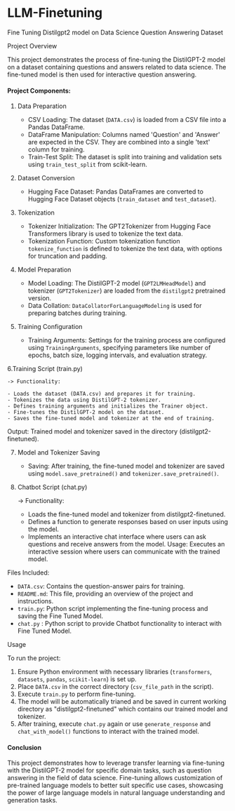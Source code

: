 # LLM-Finetuning
Fine Tuning Distilgpt2 model on Data Science Question Answering Dataset

Project Overview

This project demonstrates the process of fine-tuning the DistilGPT-2 model on a dataset containing questions and answers related to data science. The fine-tuned model is then used for interactive question answering.

#### Project Components:

1. Data Preparation
   - CSV Loading: The dataset (`DATA.csv`) is loaded from a CSV file into a Pandas DataFrame.
   - DataFrame Manipulation: Columns named 'Question' and 'Answer' are expected in the CSV. They are combined into a single 'text' column for training.
   - Train-Test Split: The dataset is split into training and validation sets using `train_test_split` from scikit-learn.

2. Dataset Conversion
   - Hugging Face Dataset: Pandas DataFrames are converted to Hugging Face Dataset objects (`train_dataset` and `test_dataset`).

3. Tokenization
   - Tokenizer Initialization: The GPT2Tokenizer from Hugging Face Transformers library is used to tokenize the text data.
   - Tokenization Function: Custom tokenization function `tokenize_function` is defined to tokenize the text data, with options for truncation and padding.

4. Model Preparation
   - Model Loading: The DistilGPT-2 model (`GPT2LMHeadModel`) and tokenizer (`GPT2Tokenizer`) are loaded from the `distilgpt2` pretrained version.
   - Data Collation: `DataCollatorForLanguageModeling` is used for preparing batches during training.

5. Training Configuration
   - Training Arguments: Settings for the training process are configured using `TrainingArguments`, specifying parameters like number of epochs, batch size, logging intervals, and evaluation strategy.

6.Training Script (train.py)

    -> Functionality:

    - Loads the dataset (DATA.csv) and prepares it for training.
    - Tokenizes the data using DistilGPT-2 tokenizer.
    - Defines training arguments and initializes the Trainer object.
    - Fine-tunes the DistilGPT-2 model on the dataset.
    - Saves the fine-tuned model and tokenizer at the end of training.

Output:
Trained model and tokenizer saved in the directory (distilgpt2-finetuned).

7. Model and Tokenizer Saving
   - Saving: After training, the fine-tuned model and tokenizer are saved using `model.save_pretrained()` and `tokenizer.save_pretrained()`.

8. Chatbot Script (chat.py)

     -> Functionality:

     - Loads the fine-tuned model and tokenizer from distilgpt2-finetuned.
     - Defines a function to generate responses based on user inputs using the model.
     - Implements an interactive chat interface where users can ask questions and receive answers from the model.
Usage:
Executes an interactive session where users can communicate with the trained model.

Files Included:

- `DATA.csv`: Contains the question-answer pairs for training.
- `README.md`: This file, providing an overview of the project and instructions.
- `train.py`: Python script implementing the fine-tuning process and saving the Fine Tuned Model.
- `chat.py` : Python script to provide Chatbot functionality to interact with Fine Tuned Model.
  
Usage

To run the project:

1. Ensure Python environment with necessary libraries (`transformers`, `datasets`, `pandas`, `scikit-learn`) is set up.
2. Place `DATA.csv` in the correct directory (`csv_file_path` in the script).
3. Execute `train.py` to perform fine-tuning.
4. The model will be automatically trianed and be saved in current working directory as "distilgpt2-finetuned" which contains our trained model and tokenizer.
4. After training, execute `chat.py` again or use `generate_response` and `chat_with_model()` functions to interact with the trained model.

#### Conclusion

This project demonstrates how to leverage transfer learning via fine-tuning with the DistilGPT-2 model for specific domain tasks, such as question answering in the field of data science. Fine-tuning allows customization of pre-trained language models to better suit specific use cases, showcasing the power of large language models in natural language understanding and generation tasks.
